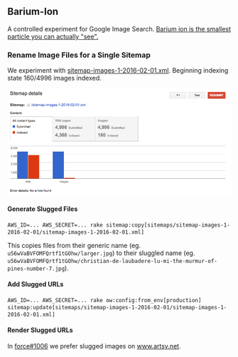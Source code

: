 ## Barium-Ion

A controlled experiment for Google Image Search. [Barium ion is the smallest particle you can actually "see".](http://physics.stackexchange.com/questions/104523/which-is-the-smallest-known-particle-that-scientists-have-actually-seen-with-th)

### Rename Image Files for a Single Sitemap

We experiment with [sitemap-images-1-2016-02-01.xml](https://www.artsy.net/sitemap-images-1-2016-02-01.xml). Beginning indexing state 160/4996 images indexed.

![](sitemaps/sitemap-images-1-2016-02-01/2017-03-13.png)

#### Generate Slugged Files

```
AWS_ID=... AWS_SECRET=... rake sitemap:copy[sitemaps/sitemap-images-1-2016-02-01/sitemap-images-1-2016-02-01.xml]
```

This copies files from their generic name (eg. `u56wVaBVFOMFQrtf1tGOhw/larger.jpg`) to their sluggled name (eg. `u56wVaBVFOMFQrtf1tGOhw/christian-de-laubadere-lu-mi-the-murmur-of-pines-number-7.jpg`).

#### Add Slugged URLs

```
AWS_ID=... AWS_SECRET=... rake ow:config:from_env[production] sitemap:update[sitemaps/sitemap-images-1-2016-02-01/sitemap-images-1-2016-02-01.xml]
```

#### Render Slugged URLs

In [force#1006](https://github.com/artsy/force/pull/1006) we prefer slugged images on www.artsy.net.
